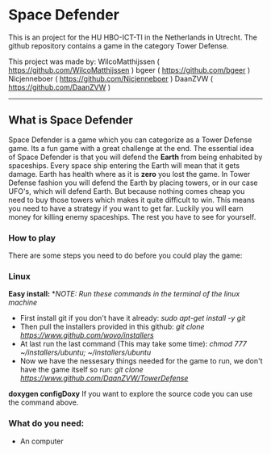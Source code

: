 # Space Defender
This is an project for the HU HBO-ICT-TI in the Netherlands in Utrecht.
The github repository contains a game in the category Tower Defense.

This project was made by:
WilcoMatthijssen  ( https://github.com/WilcoMatthijssen )
bgeer             ( https://github.com/bgeer )
Nicjenneboer      ( https://github.com/Nicjenneboer )
DaanZVW           ( https://github.com/DaanZVW )

___           
## What is Space Defender
Space Defender is a game which you can categorize as a Tower Defense game. Its a fun game with a great challenge at the end. The essential idea of Space Defender is that you will defend the **Earth** from being enhabited by spaceships. Every space ship entering the Earth will mean that it gets damage. Earth has health where as it is **zero** you lost the game. In Tower Defense fashion you will defend the Earth by placing towers, or in our case UFO's, which will defend Earth. But because nothing comes cheap you need to buy those towers which makes it quite difficult to win. This means you need to have a strategy if you want to get far. Luckily you will earn money for killing enemy spaceships. The rest you have to see for yourself.

### How to play
There are some steps you need to do before you could play the game:

### Linux
**Easy install:**
**NOTE: Run these commands in the terminal of the linux machine*

* First install git if you don't have it already: *sudo apt-get install -y git*
* Then pull the installers provided in this github: *git clone https://www.github.com/wovo/installers*
* At last run the last command (This may take some time): *chmod 777 ~/installers/ubuntu; ~/installers/ubuntu*
* Now we have the nessesary things needed for the game to run, we don't have the game itself so run: *git clone https://www.github.com/DaanZVW/TowerDefense*


**doxygen configDoxy**
If you want to explore the source code you can use the command above.

### What do you need:
* An computer
